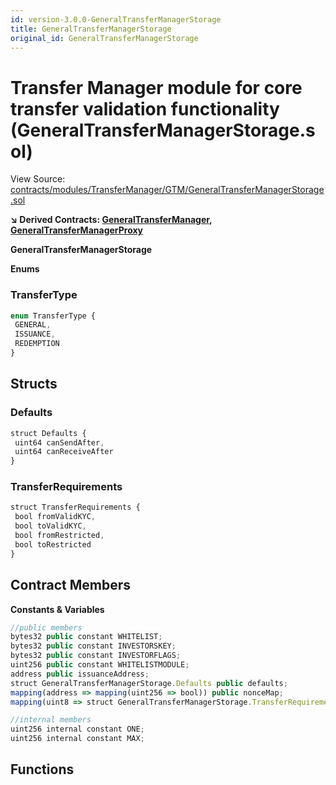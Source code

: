 ```yaml
---
id: version-3.0.0-GeneralTransferManagerStorage
title: GeneralTransferManagerStorage
original_id: GeneralTransferManagerStorage
---
```


# Transfer Manager module for core transfer validation functionality (GeneralTransferManagerStorage.sol)

View Source: [contracts/modules/TransferManager/GTM/GeneralTransferManagerStorage.sol](../../contracts/modules/TransferManager/GTM/GeneralTransferManagerStorage.sol)

**↘ Derived Contracts: [GeneralTransferManager](GeneralTransferManager.md), [GeneralTransferManagerProxy](GeneralTransferManagerProxy.md)**

**GeneralTransferManagerStorage**

**Enums**
### TransferType

```js
enum TransferType {
 GENERAL,
 ISSUANCE,
 REDEMPTION
}
```

## Structs
### Defaults

```js
struct Defaults {
 uint64 canSendAfter,
 uint64 canReceiveAfter
}
```

### TransferRequirements

```js
struct TransferRequirements {
 bool fromValidKYC,
 bool toValidKYC,
 bool fromRestricted,
 bool toRestricted
}
```

## Contract Members
**Constants & Variables**

```js
//public members
bytes32 public constant WHITELIST;
bytes32 public constant INVESTORSKEY;
bytes32 public constant INVESTORFLAGS;
uint256 public constant WHITELISTMODULE;
address public issuanceAddress;
struct GeneralTransferManagerStorage.Defaults public defaults;
mapping(address => mapping(uint256 => bool)) public nonceMap;
mapping(uint8 => struct GeneralTransferManagerStorage.TransferRequirements) public transferRequirements;

//internal members
uint256 internal constant ONE;
uint256 internal constant MAX;

```

## Functions

